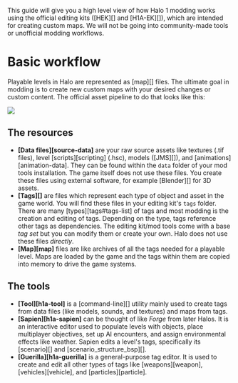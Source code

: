 This guide will give you a high level view of how Halo 1 modding works using the official editing kits ([HEK][] and [H1A-EK][]), which are intended for creating custom maps. We will not be going into community-made tools or unofficial modding workflows.

# Basic workflow
Playable levels in Halo are represented as [map][] files. The ultimate goal in modding is to create new custom maps with your desired changes or custom content. The official asset pipeline to do that looks like this:

![](workflow.svg)

## The resources
* **[Data files][source-data]** are your raw source assets like textures (.tif files), level [scripts][scripting] (.hsc), models ([JMS][]), and [animations][animation-data]. They can be found within the `data` folder of your mod tools installation. The game itself does not use these files. You create these files using external software, for example [Blender][] for 3D assets.
* **[Tags][]** are files which represent each type of object and asset in the game world. You will find these files in your editing kit's `tags` folder. There are many [types][tags#tags-list] of tags and most modding is the creation and editing of tags. Depending on the type, tags reference other tags as dependencies. The editing kit/mod tools come with a base _tag set_ but you can modify them or create your own. Halo does not use these files _directly_.
* **[Map][map]** files are like archives of all the tags needed for a playable level. Maps are loaded by the game and the tags within them are copied into memory to drive the game systems.

## The tools

* **[Tool][h1a-tool]** is a [command-line][] utility mainly used to create tags from data files (like models, sounds, and textures) and maps from tags.
* **[Sapien][h1a-sapien]** can be thought of like _Forge_ from later Halos. It is an interactive editor used to populate levels with objects, place multiplayer objectives, set up AI encounters, and assign environmental effects like weather. Sapien edits a level's tags, specifically its [scenario][] and [scenario_structure_bsp][].
* **[Guerilla][h1a-guerilla]** is a general-purpose tag editor. It is used to create and edit all other types of tags like [weapons][weapon], [vehicles][vehicle], and [particles][particle].
